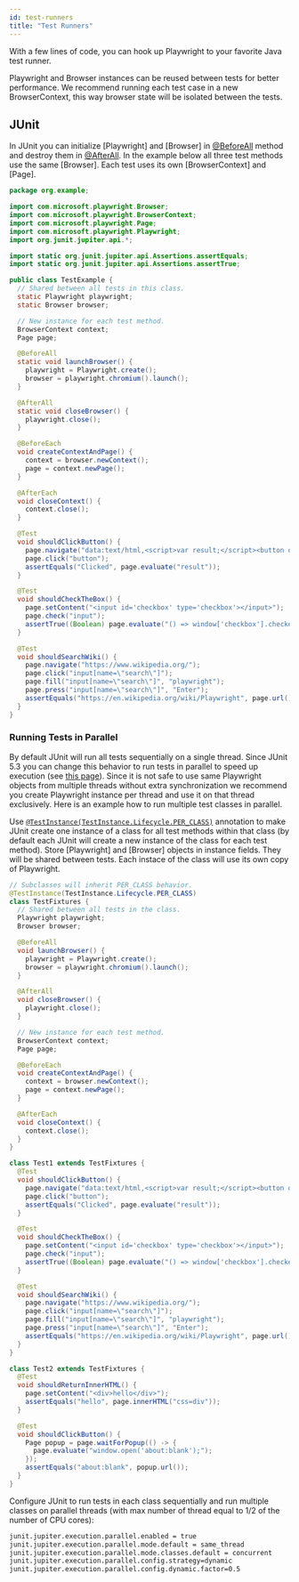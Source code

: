 ```yaml
---
id: test-runners
title: "Test Runners"
---
```


With a few lines of code, you can hook up Playwright to your favorite Java test runner.

Playwright and Browser instances can be reused between tests for better performance. We
recommend running each test case in a new BrowserContext, this way browser state will be
isolated between the tests.

## JUnit

In JUnit you can initialize [Playwright] and [Browser] in [@BeforeAll](https://junit.org/junit5/docs/current/api/org.junit.jupiter.api/org/junit/jupiter/api/BeforeAll.html) method and
destroy them in [@AfterAll](https://junit.org/junit5/docs/current/api/org.junit.jupiter.api/org/junit/jupiter/api/AfterAll.html). In the example below all three test methods use the same
[Browser]. Each test uses its own [BrowserContext] and [Page].

```java
package org.example;

import com.microsoft.playwright.Browser;
import com.microsoft.playwright.BrowserContext;
import com.microsoft.playwright.Page;
import com.microsoft.playwright.Playwright;
import org.junit.jupiter.api.*;

import static org.junit.jupiter.api.Assertions.assertEquals;
import static org.junit.jupiter.api.Assertions.assertTrue;

public class TestExample {
  // Shared between all tests in this class.
  static Playwright playwright;
  static Browser browser;

  // New instance for each test method.
  BrowserContext context;
  Page page;

  @BeforeAll
  static void launchBrowser() {
    playwright = Playwright.create();
    browser = playwright.chromium().launch();
  }

  @AfterAll
  static void closeBrowser() {
    playwright.close();
  }

  @BeforeEach
  void createContextAndPage() {
    context = browser.newContext();
    page = context.newPage();
  }

  @AfterEach
  void closeContext() {
    context.close();
  }

  @Test
  void shouldClickButton() {
    page.navigate("data:text/html,<script>var result;</script><button onclick='result=\"Clicked\"'>Go</button>");
    page.click("button");
    assertEquals("Clicked", page.evaluate("result"));
  }

  @Test
  void shouldCheckTheBox() {
    page.setContent("<input id='checkbox' type='checkbox'></input>");
    page.check("input");
    assertTrue((Boolean) page.evaluate("() => window['checkbox'].checked"));
  }

  @Test
  void shouldSearchWiki() {
    page.navigate("https://www.wikipedia.org/");
    page.click("input[name=\"search\"]");
    page.fill("input[name=\"search\"]", "playwright");
    page.press("input[name=\"search\"]", "Enter");
    assertEquals("https://en.wikipedia.org/wiki/Playwright", page.url());
  }
}
```

### Running Tests in Parallel

By default JUnit will run all tests sequentially on a single thread. Since JUnit 5.3 you can change this behavior to run tests in parallel
to speed up execution (see [this page](https://junit.org/junit5/docs/snapshot/user-guide/index.html#writing-tests-parallel-execution)).
Since it is not safe to use same Playwright objects from multiple threads without extra synchronization we recommend you create Playwright
instance per thread and use it on that thread exclusively. Here is an example how to run multiple test classes in parallel.

Use [`@TestInstance(TestInstance.Lifecycle.PER_CLASS)`](https://junit.org/junit5/docs/current/api/org.junit.jupiter.api/org/junit/jupiter/api/TestInstance.html)
annotation to make JUnit create one instance of a class for all test methods within that class (by default each JUnit will create a new instance of the class
for each test method). Store [Playwright] and [Browser] objects in instance fields. They will be shared between tests. Each instace of the class will use its
own copy of Playwright.


```java
// Subclasses will inherit PER_CLASS behavior.
@TestInstance(TestInstance.Lifecycle.PER_CLASS)
class TestFixtures {
  // Shared between all tests in the class.
  Playwright playwright;
  Browser browser;

  @BeforeAll
  void launchBrowser() {
    playwright = Playwright.create();
    browser = playwright.chromium().launch();
  }

  @AfterAll
  void closeBrowser() {
    playwright.close();
  }

  // New instance for each test method.
  BrowserContext context;
  Page page;

  @BeforeEach
  void createContextAndPage() {
    context = browser.newContext();
    page = context.newPage();
  }

  @AfterEach
  void closeContext() {
    context.close();
  }
}

class Test1 extends TestFixtures {
  @Test
  void shouldClickButton() {
    page.navigate("data:text/html,<script>var result;</script><button onclick='result=\"Clicked\"'>Go</button>");
    page.click("button");
    assertEquals("Clicked", page.evaluate("result"));
  }

  @Test
  void shouldCheckTheBox() {
    page.setContent("<input id='checkbox' type='checkbox'></input>");
    page.check("input");
    assertTrue((Boolean) page.evaluate("() => window['checkbox'].checked"));
  }

  @Test
  void shouldSearchWiki() {
    page.navigate("https://www.wikipedia.org/");
    page.click("input[name=\"search\"]");
    page.fill("input[name=\"search\"]", "playwright");
    page.press("input[name=\"search\"]", "Enter");
    assertEquals("https://en.wikipedia.org/wiki/Playwright", page.url());
  }
}

class Test2 extends TestFixtures {
  @Test
  void shouldReturnInnerHTML() {
    page.setContent("<div>hello</div>");
    assertEquals("hello", page.innerHTML("css=div"));
  }

  @Test
  void shouldClickButton() {
    Page popup = page.waitForPopup(() -> {
      page.evaluate("window.open('about:blank');");
    });
    assertEquals("about:blank", popup.url());
  }
}
```


Configure JUnit to run tests in each class sequentially and run multiple classes on parallel threads (with max
number of thread equal to 1/2 of the number of CPU cores):

```bash
junit.jupiter.execution.parallel.enabled = true
junit.jupiter.execution.parallel.mode.default = same_thread
junit.jupiter.execution.parallel.mode.classes.default = concurrent
junit.jupiter.execution.parallel.config.strategy=dynamic
junit.jupiter.execution.parallel.config.dynamic.factor=0.5
```
